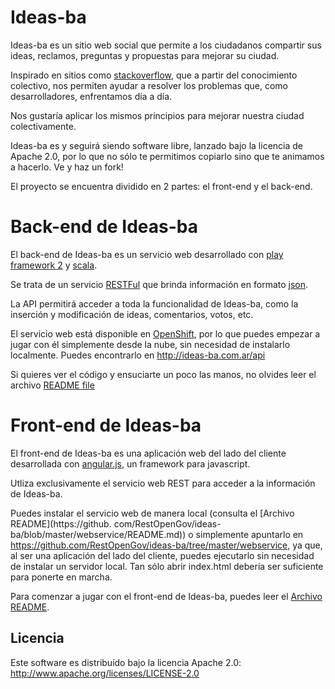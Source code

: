 ﻿Ideas-ba
========
 
Ideas-ba es un sitio web social que permite a los ciudadanos compartir sus ideas, reclamos, preguntas y propuestas para mejorar su ciudad.

Inspirado en sitios como [stackoverflow](http://stackoverflow.com/), que a partir del conocimiento colectivo, nos permiten ayudar a resolver los problemas que, como desarrolladores, enfrentamos día a día.

Nos gustaría aplicar los mismos principios para mejorar nuestra ciudad colectivamente.

Ideas-ba es y seguirá siendo software libre, lanzado bajo la licencia de Apache 2.0, por lo que no sólo te permitimos copiarlo sino que te animamos a hacerlo. Ve y haz un fork!

El proyecto se encuentra dividido en 2 partes: el front-end y el back-end.

Back-end de Ideas-ba 
================

El back-end de Ideas-ba es un servicio web desarrollado con [play framework 2](http://www.playframework.org/) y [scala](http://www.scala-lang.org/).

Se trata de un servicio [RESTFul](http://en.wikipedia.org/wiki/Representational_state_transfer) que brinda información en formato [json](http://en.wikipedia.org/wiki/JSON).

La API permitirá acceder a toda la funcionalidad de Ideas-ba, como la inserción y modificación de ideas, comentarios, votos, etc.

El servicio web está disponible en [OpenShift](https://openshift.redhat.com), por lo que puedes empezar a jugar con él simplemente desde la nube, sin necesidad de instalarlo localmente. Puedes encontrarlo en http://ideas-ba.com.ar/api

Si quieres ver el código y ensuciarte un poco las manos, no olvides leer el archivo [README file](https://github.com/RestOpenGov/ideas-ba/blob/master/webservice/README.md)

Front-end de Ideas-ba 
================

El front-end de Ideas-ba es una aplicación web del lado del cliente desarrollada con [angular.js](http://angularjs.org/), un framework para javascript.

Utliza exclusivamente el servicio web REST para acceder a la información de Ideas-ba.

Puedes instalar el servicio web de manera local (consulta el [Archivo README](https://github.
com/RestOpenGov/ideas-ba/blob/master/webservice/README.md)) o simplemente apuntarlo en
https://github.com/RestOpenGov/ideas-ba/tree/master/webservice, ya que, al ser una aplicación del lado del cliente, puedes ejecutarlo sin necesidad de instalar un servidor local. Tan sólo abrir index.html debería ser suficiente para ponerte en marcha.

Para comenzar a jugar con el front-end de Ideas-ba, puedes leer el [Archivo README](https://github.com/RestOpenGov/ideas-ba/blob/master/webapp/README.md).

## Licencia

Este software es distribuído bajo la licencia Apache 2.0: http://www.apache.org/licenses/LICENSE-2.0

